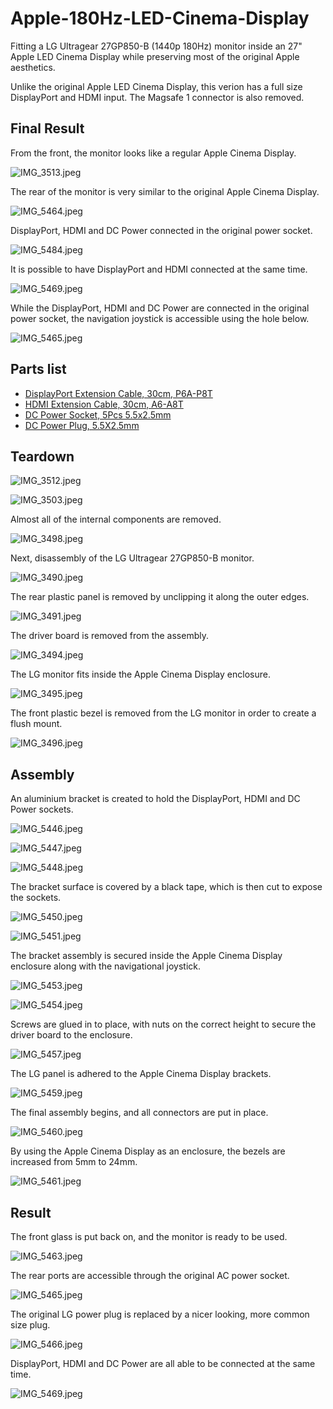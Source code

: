# Apple-180Hz-LED-Cinema-Display
Fitting a LG Ultragear 27GP850-B (1440p 180Hz) monitor inside an 27" Apple LED Cinema Display while preserving most of the original Apple aesthetics.

Unlike the original Apple LED Cinema Display, this verion has a full size DisplayPort and HDMI input. The Magsafe 1 connector is also removed.

## Final Result

From the front, the monitor looks like a regular Apple Cinema Display.

![IMG_3513.jpeg](images/IMG_3513.jpeg)

The rear of the monitor is very similar to the original Apple Cinema Display.

![IMG_5464.jpeg](images/IMG_5464.jpeg)

DisplayPort, HDMI and DC Power connected in the original power socket.

![IMG_5484.jpeg](images/IMG_5484.jpeg)

It is possible to have DisplayPort and HDMI connected at the same time.

![IMG_5469.jpeg](images/IMG_5469.jpeg)

While the DisplayPort, HDMI and DC Power are connected in the original power socket, the navigation joystick is accessible using the hole below.

![IMG_5465.jpeg](images/IMG_5465.jpeg)

## Parts list

- [DisplayPort Extension Cable, 30cm, P6A-P8T](https://www.aliexpress.com/item/1005003233768741.html)
- [HDMI Extension Cable, 30cm, A6-A8T](https://www.aliexpress.com/item/1005004904129695.html)
- [DC Power Socket, 5Pcs 5.5x2.5mm](https://www.aliexpress.com/item/4000559875991.html)
- [DC Power Plug, 5.5X2.5mm](https://www.aliexpress.com/item/1005006403577762.html)


## Teardown

![IMG_3512.jpeg](images/IMG_3512.jpeg)

![IMG_3503.jpeg](images/IMG_3503.jpeg)

Almost all of the internal components are removed.

![IMG_3498.jpeg](images/IMG_3498.jpeg)

Next, disassembly of the LG Ultragear 27GP850-B monitor.

![IMG_3490.jpeg](images/IMG_3490.jpeg)

The rear plastic panel is removed by unclipping it along the outer edges.

![IMG_3491.jpeg](images/IMG_3491.jpeg)

The driver board is removed from the assembly.

![IMG_3494.jpeg](images/IMG_3494.jpeg)

The LG monitor fits inside the Apple Cinema Display enclosure.

![IMG_3495.jpeg](images/IMG_3495.jpeg)

The front plastic bezel is removed from the LG monitor in order to create a flush mount.

![IMG_3496.jpeg](images/IMG_3496.jpeg)

## Assembly

An aluminium bracket is created to hold the DisplayPort, HDMI and DC Power sockets.

![IMG_5446.jpeg](images/IMG_5446.jpeg)

![IMG_5447.jpeg](images/IMG_5447.jpeg)

![IMG_5448.jpeg](images/IMG_5448.jpeg)

The bracket surface is covered by a black tape, which is then cut to expose the sockets.

![IMG_5450.jpeg](images/IMG_5450.jpeg)

![IMG_5451.jpeg](images/IMG_5451.jpeg)

The bracket assembly is secured inside the Apple Cinema Display enclosure along with the navigational joystick.

![IMG_5453.jpeg](images/IMG_5453.jpeg)

![IMG_5454.jpeg](images/IMG_5454.jpeg)

Screws are glued in to place, with nuts on the correct height to secure the driver board to the enclosure.

![IMG_5457.jpeg](images/IMG_5457.jpeg)

The LG panel is adhered to the Apple Cinema Display brackets.

![IMG_5459.jpeg](images/IMG_5459.jpeg)

The final assembly begins, and all connectors are put in place.

![IMG_5460.jpeg](images/IMG_5460.jpeg)

By using the Apple Cinema Display as an enclosure, the bezels are increased from 5mm to 24mm.

![IMG_5461.jpeg](images/IMG_5461.jpeg)

## Result

The front glass is put back on, and the monitor is ready to be used.

![IMG_5463.jpeg](images/IMG_5463.jpeg)

The rear ports are accessible through the original AC power socket.

![IMG_5465.jpeg](images/IMG_5465.jpeg)

The original LG power plug is replaced by a nicer looking, more common size plug.

![IMG_5466.jpeg](images/IMG_5466.jpeg)

DisplayPort, HDMI and DC Power are all able to be connected at the same time.

![IMG_5469.jpeg](images/IMG_5469.jpeg)
